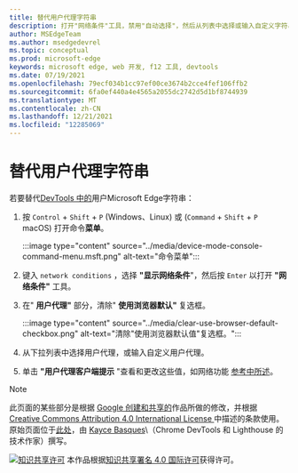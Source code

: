 ```yaml
---
title: 替代用户代理字符串
description: 打开"网络条件"工具，禁用"自动选择"，然后从列表中选择或输入自定义字符串。
author: MSEdgeTeam
ms.author: msedgedevrel
ms.topic: conceptual
ms.prod: microsoft-edge
keywords: microsoft edge, web 开发, f12 工具, devtools
ms.date: 07/19/2021
ms.openlocfilehash: 79ecf034b1cc97ef00ce3674b2cce4fef106ffb2
ms.sourcegitcommit: 6fa0ef440a4e4565a2055dc2742d5d1bf8744939
ms.translationtype: MT
ms.contentlocale: zh-CN
ms.lasthandoff: 12/21/2021
ms.locfileid: "12285069"
---
```

<!-- Copyright Kayce Basques

   Licensed under the Apache License, Version 2.0 (the "License");
   you may not use this file except in compliance with the License.
   You may obtain a copy of the License at

       https://www.apache.org/licenses/LICENSE-2.0

   Unless required by applicable law or agreed to in writing, software
   distributed under the License is distributed on an "AS IS" BASIS,
   WITHOUT WARRANTIES OR CONDITIONS OF ANY KIND, either express or implied.
   See the License for the specific language governing permissions and
   limitations under the License.  -->
# <a name="override-the-user-agent-string"></a>替代用户代理字符串

若要替代[DevTools 中的](https://developer.mozilla.org/docs/Glossary/User_agent)用户Microsoft Edge字符串：

1. 按 `Control` + `Shift` + `P` (Windows、Linux) 或 (`Command` + `Shift` + `P` macOS) 打开命令**菜单**。

   :::image type="content" source="../media/device-mode-console-command-menu.msft.png" alt-text="命令菜单":::
    
1. 键入 `network conditions` ，选择 **"显示网络条件**"，然后按 `Enter` 以打开 **"网络条件"** 工具。

1. 在" **用户代理"** 部分，清除" **使用浏览器默认"** 复选框。

   :::image type="content" source="../media/clear-use-browser-default-checkbox.png" alt-text="清除&quot;使用浏览器默认值&quot;复选框。":::

1. 从下拉列表中选择用户代理，或输入自定义用户代理。

1. 单击 **"用户代理客户端提示** "查看和更改这些值，如网络功能 [参考中所述](../network/reference.md)。


<!-- ====================================================================== -->
> [!NOTE]
> 此页面的某些部分是根据 [Google 创建和共享的](https://developers.google.com/terms/site-policies)作品所做的修改，并根据[ Creative Commons Attribution 4.0 International License ](https://creativecommons.org/licenses/by/4.0)中描述的条款使用。
> 原始页面位于[此处](https://developers.google.com/web/tools/chrome-devtools/device-mode/override-user-agent)，由 [Kayce Basques](https://developers.google.com/web/resources/contributors#kayce-basques)\（Chrome DevTools 和 Lighthouse 的技术作家）撰写。

[![知识共享许可](https://i.creativecommons.org/l/by/4.0/88x31.png)](https://creativecommons.org/licenses/by/4.0) 本作品根据[知识共享署名 4.0 国际许可](https://creativecommons.org/licenses/by/4.0)获得许可。
